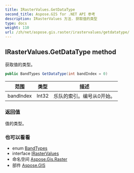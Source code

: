 ```yaml
---
title: IRasterValues.GetDataType
second_title: Aspose.GIS for .NET API 参考
description: IRasterValues 方法. 获取值的类型
type: docs
weight: 110
url: /zh/net/aspose.gis.raster/irastervalues/getdatatype/
---
```

## IRasterValues.GetDataType method

获取值的类型。

```csharp
public BandTypes GetDataType(int bandIndex = 0)
```

| 范围 | 类型 | 描述 |
| --- | --- | --- |
| bandIndex | Int32 | 乐队的索引。编号从0开始。 |

### 返回值

值的类型。

### 也可以看看

* enum [BandTypes](../../bandtypes/)
* interface [IRasterValues](../)
* 命名空间 [Aspose.Gis.Raster](../../irastervalues/)
* 部件 [Aspose.GIS](../../../)


